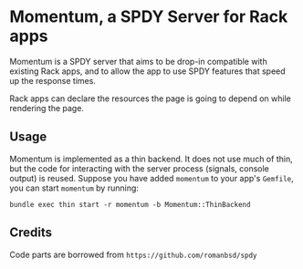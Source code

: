 Momentum, a SPDY Server for Rack apps
========

Momentum is a SPDY server that aims to be drop-in compatible with existing Rack apps,
and to allow the app to use SPDY features that speed up the response times.

Rack apps can declare the resources the page is going to depend on while rendering the page.

Usage
-----
Momentum is implemented as a thin backend. It does not use much of thin, but the code for
interacting with the server process (signals, console output) is reused.
Suppose you have added `momentum` to your app's `Gemfile`, you can start `momentum` by running:

    bundle exec thin start -r momentum -b Momentum::ThinBackend

Credits
-------
Code parts are borrowed from `https://github.com/romanbsd/spdy`